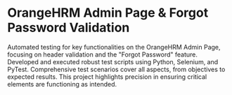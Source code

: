 # OrangeHRM Admin Page & Forgot Password Validation

Automated testing for key functionalities on the OrangeHRM Admin Page, focusing on header validation and the "Forgot Password" feature. Developed and executed robust test scripts using Python, Selenium, and PyTest. Comprehensive test scenarios cover all aspects, from objectives to expected results. This project highlights precision in ensuring critical elements are functioning as intended.